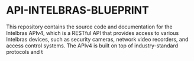 # API-INTELBRAS-BLUEPRINT
This repository contains the source code and documentation for the Intelbras APIv4, which is a RESTful API that provides access to various Intelbras devices, such as security cameras, network video recorders, and access control systems.  The APIv4 is built on top of industry-standard protocols and t
